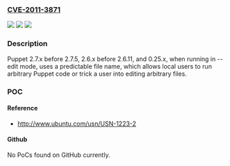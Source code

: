 ### [CVE-2011-3871](https://cve.mitre.org/cgi-bin/cvename.cgi?name=CVE-2011-3871)
![](https://img.shields.io/static/v1?label=Product&message=n%2Fa&color=blue)
![](https://img.shields.io/static/v1?label=Version&message=n%2Fa&color=blue)
![](https://img.shields.io/static/v1?label=Vulnerability&message=n%2Fa&color=brighgreen)

### Description

Puppet 2.7.x before 2.7.5, 2.6.x before 2.6.11, and 0.25.x, when running in --edit mode, uses a predictable file name, which allows local users to run arbitrary Puppet code or trick a user into editing arbitrary files.

### POC

#### Reference
- http://www.ubuntu.com/usn/USN-1223-2

#### Github
No PoCs found on GitHub currently.

